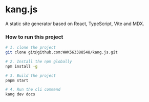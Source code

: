 # kang.js <WIP>
A static site generator based on React, TypeScript, Vite and MDX.

### How to run this project
```bash
# 1. clone the project
git clone git@github.com:WWK563388548/kang.js.git

# 2. Install the npm globally
npm install -g

# 3. Build the project
pnpm start

# 4. Run the cli command
kang dev docs

```
